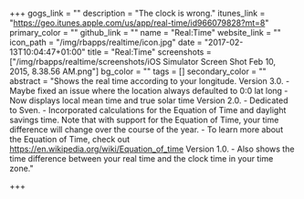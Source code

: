 +++
gogs_link = ""
description = "The clock is wrong."
itunes_link = "https://geo.itunes.apple.com/us/app/real-time/id966079828?mt=8"
primary_color = ""
github_link = ""
name = "Real:Time"
website_link = ""
icon_path = "/img/rbapps/realtime/icon.jpg"
date = "2017-02-13T10:04:47+01:00"
title = "Real:Time"
screenshots = ["/img/rbapps/realtime/screenshots/iOS Simulator Screen Shot Feb 10, 2015, 8.38.56 AM.png"]
bg_color = ""
tags = []
secondary_color = ""
abstract = "Shows the real time according to your longitude. Version 3.0. - Maybe fixed an issue where the location always defaulted to 0:0 lat long - Now displays local mean time and true solar time Version 2.0. - Dedicated to Sven. - Incorporated calculations for the Equation of Time and daylight savings time. Note that with support for the Equation of Time, your time difference will change over the course of the year. - To learn more about the Equation of Time, check out https://en.wikipedia.org/wiki/Equation_of_time Version 1.0. - Also shows the time difference between your real time and the clock time in your time zone."

+++


